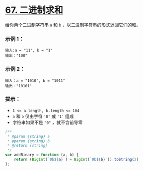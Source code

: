 # [67. 二进制求和](https://leetcode.cn/problems/add-binary/)

给你两个二进制字符串 `a` 和 `b` ，以二进制字符串的形式返回它们的和。

 

### 示例 1：

```
输入:a = "11", b = "1"
输出："100"
```

### 示例 2：

```
输入：a = "1010", b = "1011"
输出："10101"
```

 

### 提示：

- `1 <= a.length, b.length <= 104`
- `a` 和 `b` 仅由字符 `'0'` 或 `'1'` 组成
- 字符串如果不是 `"0"` ，就不含前导零

```js
/**
 * @param {string} a
 * @param {string} b
 * @return {string}
 */
var addBinary = function (a, b) {
    return (BigInt(`0b${a}`) + BigInt(`0b${b}`)).toString(2)
};
```

